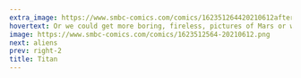 ```yaml
---
extra_image: https://www.smbc-comics.com/comics/162351264420210612after.png
hovertext: Or we could get more boring, fireless, pictures of Mars or whatever.
image: https://www.smbc-comics.com/comics/1623512564-20210612.png
next: aliens
prev: right-2
title: Titan
---
```


